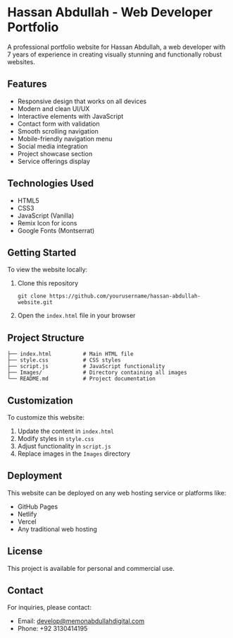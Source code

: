 # Hassan Abdullah - Web Developer Portfolio

A professional portfolio website for Hassan Abdullah, a web developer with 7 years of experience in creating visually stunning and functionally robust websites.

## Features

- Responsive design that works on all devices
- Modern and clean UI/UX
- Interactive elements with JavaScript
- Contact form with validation
- Smooth scrolling navigation
- Mobile-friendly navigation menu
- Social media integration
- Project showcase section
- Service offerings display

## Technologies Used

- HTML5
- CSS3
- JavaScript (Vanilla)
- Remix Icon for icons
- Google Fonts (Montserrat)

## Getting Started

To view the website locally:

1. Clone this repository
   ```
   git clone https://github.com/yourusername/hassan-abdullah-website.git
   ```

2. Open the `index.html` file in your browser

## Project Structure

```
├── index.html          # Main HTML file
├── style.css           # CSS styles
├── script.js           # JavaScript functionality
├── Images/             # Directory containing all images
└── README.md           # Project documentation
```

## Customization

To customize this website:

1. Update the content in `index.html`
2. Modify styles in `style.css`
3. Adjust functionality in `script.js`
4. Replace images in the `Images` directory

## Deployment

This website can be deployed on any web hosting service or platforms like:

- GitHub Pages
- Netlify
- Vercel
- Any traditional web hosting

## License

This project is available for personal and commercial use.

## Contact

For inquiries, please contact:
- Email: develop@memonabdullahdigital.com
- Phone: +92 3130414195
